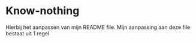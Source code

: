 # Know-nothing
Hierbij het aanpassen van mijn README file.
Mijn aanpassing aan deze file bestaat uit 1 regel
